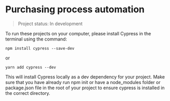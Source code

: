 <h1>Purchasing process automation</h1>

> Project status: In development

To run these projects on your computer, please install Cypress in the terminal using the command:

```
npm install cypress --save-dev
```
or 

```
yarn add cypress --dev
```
This will install Cypress locally as a dev dependency for your project.
Make sure that you have already run npm init or have a node_modules folder or package.json file in the root of your project to ensure cypress is installed in the correct directory.

